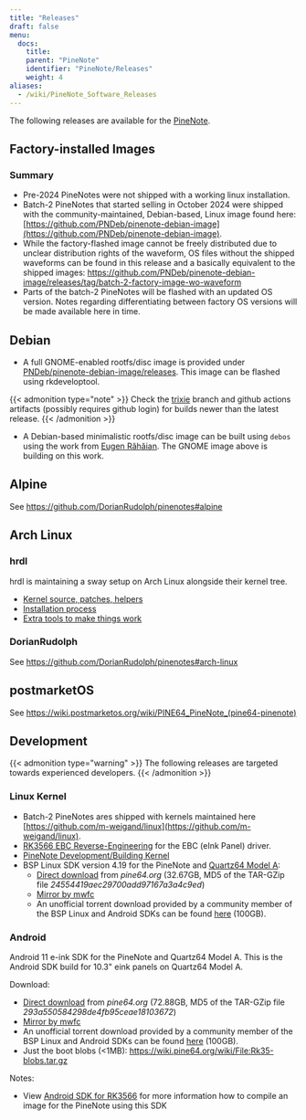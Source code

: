```yaml
---
title: "Releases"
draft: false
menu:
  docs:
    title:
    parent: "PineNote"
    identifier: "PineNote/Releases"
    weight: 4
aliases:
  - /wiki/PineNote_Software_Releases
---
```


The following releases are available for the [PineNote](/documentation/PineNote).

## Factory-installed Images

### Summary

* Pre-2024 PineNotes were not shipped with a working linux installation.
* Batch-2 PineNotes that started selling in October 2024 were shipped with the community-maintained, Debian-based, Linux image found here: [https://github.com/PNDeb/pinenote-debian-image](https://github.com/PNDeb/pinenote-debian-image).
* While the factory-flashed image cannot be freely distributed due to unclear distribution rights of the waveform, OS files without the shipped waveforms can be found in this release and a basically equivalent to the shipped images: https://github.com/PNDeb/pinenote-debian-image/releases/tag/batch-2-factory-image-wo-waveform
* Parts of the batch-2 PineNotes will be flashed with an updated OS version. Notes regarding differentiating between factory OS versions will be made available here in time.

## Debian

* A full GNOME-enabled rootfs/disc image is provided under [PNDeb/pinenote-debian-image/releases](https://github.com/PNDeb/pinenote-debian-image/releases). This image can be flashed using rkdeveloptool.

{{< admonition type="note" >}}
Check the [trixie](https://github.com/PNDeb/pinenote-debian-image/tree/trixie) branch and github actions artifacts (possibly requires github login) for builds newer than the latest release.
{{< /admonition >}}

* A Debian-based minimalistic rootfs/disc image can be built using `debos` using the work from [Eugen Răhăian](https://salsa.debian.org/eugenrh). The GNOME image above is building on this work.

## Alpine

See https://github.com/DorianRudolph/pinenotes#alpine

## Arch Linux
### hrdl
hrdl is maintaining a sway setup on Arch Linux alongside their kernel tree.
* [Kernel source, patches, helpers](https://git.sr.ht/~hrdl/)
* [Installation process](https://github.com/hrdl-github/pinenote-arch)
* [Extra tools to make things work](https://github.com/Ph4ntomas/pinenote-arch-stuff)

### DorianRudolph
See https://github.com/DorianRudolph/pinenotes#arch-linux

## postmarketOS

See https://wiki.postmarketos.org/wiki/PINE64_PineNote_(pine64-pinenote)

## Development

{{< admonition type="warning" >}}
The following releases are targeted towards experienced developers.
{{< /admonition >}}

### Linux Kernel

* Batch-2 PineNotes ares shipped with kernels maintained here [https://github.com/m-weigand/linux](https://github.com/m-weigand/linux).
* [RK3566 EBC Reverse-Engineering](/documentation/General/RK3566_EBC_reverse-engineering) for the EBC (eInk Panel) driver.
* [PineNote Development/Building Kernel](/documentation/PineNote/Development/Building_kernel)
* BSP Linux SDK version 4.19 for the PineNote and [Quartz64 Model A](/documentation/Quartz64):
  * [Direct download](https://files.pine64.org/SDK/Quartz64/QUARTZ64-model-A_BSP%20Linux.tar.gz) from _pine64.org_ (32.67GB, MD5 of the TAR-GZip file _24554419aec29700add97167a3a4c9ed_)
  * [Mirror by mwfc](https://tmp.mwfc.info/pinenote/QUARTZ64-model-A_BSP%20Linux.tar.gz)
  * An unofficial torrent download provided by a community member of the BSP Linux and Android SDKs can be found [here](https://cdn.discordapp.com/attachments/870707390998282292/907726420204208148/pinenote.torrent) (100GB).

### Android

Android 11 e-ink SDK for the PineNote and Quartz64 Model A. This is the Android SDK build for 10.3" eink panels on Quartz64 Model A.

Download:

* [Direct download](https://files.pine64.org/SDK/Quartz64/QUARTZ64-model-A_eink.android11_SDK.tar.gz) from _pine64.org_ (72.88GB, MD5 of the TAR-GZip file _293a550584298de4fb95ceae18103672_)
* [Mirror by mwfc](https://tmp.mwfc.info/pinenote/QUARTZ64-model-A_eink.android11_SDK.tar.gz)
* An unofficial torrent download provided by a community member of the BSP Linux and Android SDKs can be found [here](https://cdn.discordapp.com/attachments/870707390998282292/907726420204208148/pinenote.torrent) (100GB).
* Just the boot blobs (<1MB): https://wiki.pine64.org/wiki/File:Rk35-blobs.tar.gz

Notes:

* View [Android SDK for RK3566](/documentation/General/Android_SDK_for_RK3566) for more information how to compile an image for the PineNote using this SDK
